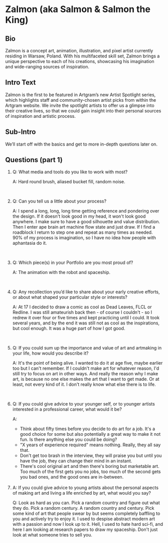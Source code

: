 # Zalmon (aka Salmon & Salmon the King)


## Bio

Zalmon is a concept art, animation, illustration, and pixel artist currently residing in Warsaw, Poland. With his multifaceted skill set, Zalmon brings a unique perspective to each of his creations, showcasing his imagination and wide-ranging sources of inspiration.

## Intro Text

Zalmon is the first to be featured in Artgram’s new Artist Spotlight series, which highlights staff and community-chosen artist picks from within the Artgram website. We invite the spotlight artists to offer us a glimpse into their creative lives, so that we could gain insight into their personal sources of inspiration and artistic process.

## Sub-Intro

We’ll start off with the basics and get to more in-depth questions later on.




## Questions (part 1)
<ol>
<li>
Q: What media and tools do you like to work with most? <br>
	
A: Hard round brush, aliased bucket fill, random noise.
	</li><br>
	
<li>
Q: Can you tell us a little about your process?  <br>
	
A: I spend a long, long, long time getting reference and pondering over the design. If it doesn't look good in my head, it won't look good anywhere. I make sure to have a good silhouette and value distribution. Then I enter ape brain art machine flow state and just draw. If I find a roadblock I return to step one and repeat as many times as needed. 90% of my process is imagination, so I have no idea how people with aphantasia do it. 
	</li> <br>

<li>
Q:  Which piece(s) in your Portfolio are you most proud of?

A: The animation with the robot and spaceship.
	</li><br>

<li>
Q: Any recollection you’d like to share about your early creative efforts, or about what shaped your particular style or interests? <br>
	
A: At 17 I decided to draw a comic as cool as Dead Leaves, FLCL or Redline. I was still amateurish back then - of course I couldn't - so I redrew it over four or five times and kept practicing until I could. It took several years, and by the end it was still not as cool as the inspirations, but cool enough. It was a huge part of how I got good.
	</li><br>

<li>
Q: If you could sum up the importance and value of art and artmaking in your life, how would you describe it? <br>
	
A: It's the point of being alive. I wanted to do it at age five, maybe earlier too but I can't remember. If I couldn't make art for whatever reason, I'd still try to focus on art in other ways. And really the reason why I make art, is because no one else makes the art that I want to get made. Or at least, not every kind of it. I don't really know what else there is to life.
	</li><br>


<li>
Q: If you could give advice to your younger self, or to younger artists interested in a professional career, what would it be? <br>
	
A: 
- Think about fifty times before you decide to do art for a job. It's a good choice for some but also potentially a great way to make it not fun. Is there anything else you could be doing?
- "X years of experience required" means nothing. Really, they all say that.
- Don't get too brash in the interview, they will praise you but until you have the job, they can change their mind in an instant.
- There's cool original art and then there's boring but marketable art. Too much of the first gets you no jobs, too much of the second gets you bad ones, and the good ones are in-between.
	</li><br>

<li>
A: If you could give advice to young artists about the personal aspects of making art and living a life enriched by art, what would you say? <br>

Q: Look as hard as you can. Pick a random country and figure out what they do. Pick a random century. A random country and century. Pick some kind of art that people swear by but seems completely baffling to you and actively try to enjoy it. I used to despise abstract modern art with a passion and now I look up to it. Hell, I used to hate hard sci-fi, and here I am looking at research papers to draw my spaceship. Don't just look at what someone tries to sell you.
	</li><br>

</ol>


